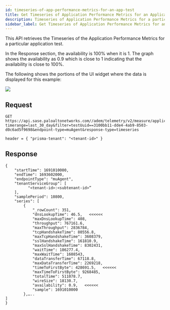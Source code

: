 ```yaml
---
id: timeseries-of-app-performance-metrics-for-an-app-test
title: Get Timeseries of Application Performance Metrics for an Application Test
description: Timeseries of Application Performance Metrics for a particular application test
sidebar_label: Get Timeseries of Application Performance Metrics for an Application Test
---
```


This API retrieves the Timeseries of the Application Performance Metrics for a particular application test.  

In the Response section, the availability is 100% when it is 1. The graph shows the availability as 0.9 which is close to 1 indicating that the availability is close to 100%.

The following shows the portions of the UI widget where the data is displayed for this example:

![](/sase/img/adem/DOCS-3770-timeseries-of-app-performance-metrics-for-app-test.png)


## Request

    GET https://api.sase.paloaltonetworks.com//adem/telemetry/v2/measure/application/metric? timerange=last_30_day&filter=testUuid==3100bb11-dde4-4ab9-8503-d0c6ad5f9698&endpoint-type=muAgent&response-type=timeseries
     
    header = { "prisma-tenant": "<tenant-id>" }


## Response

    {
        "startTime": 1691010000,
        "endTime": 1693602000,
        "endpointType": "muAgent",
        "tenantServiceGroup": [
              "<tenant-id>:<subtenant-id>”
        ],
        "samplePeriod": 10800,
        "series": [
            {
                "_rowCount": 351,
                "dnsLookupTime": 46.5,   <<<<<<
                "maxDnsLookupTime": 408,
                "throughput": 767161.6,
                "maxThroughput": 2836784,
                "tcpHandshakeTime": 80556.8,
                "maxTcpHandshakeTime": 3608379,
                "sslHandshakeTime": 161810.9,
                "maxSslHandshakeTime": 8302431,
                "waitTime": 186277.4,
                "maxWaitTime": 1608543,
                "dataTransferTime": 67118.8,
                "maxDataTransferTime": 2269218,
                "timeToFirstByte": 428691.5,   <<<<<<
                "maxTimeToFirstByte": 9268485,
                "totalTime": 511078.7,
                "wireSize": 18130.7,
                "availability": 0.9,   <<<<<<
                "sample": 1691010000
            },…..
    ]
    }


